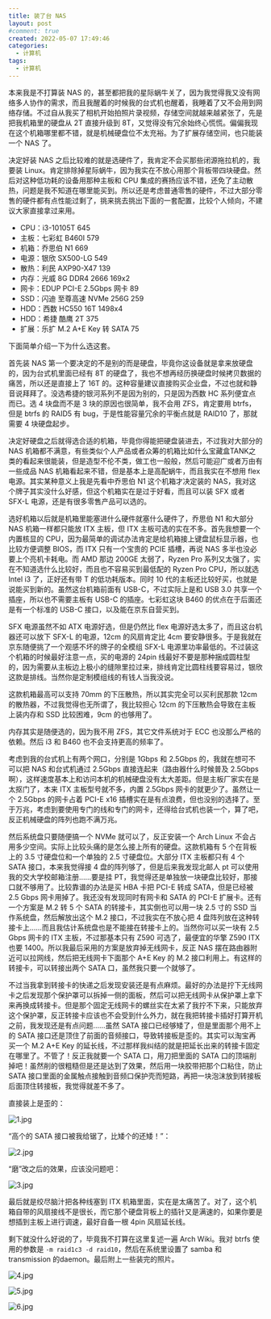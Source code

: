 ```yaml
---
title: 装了台 NAS
layout: post
#comment: true
created: 2022-05-07 17:49:46
categories:
  - 计算机
tags:
  - 计算机
---
```

本来我是不打算装 NAS 的，甚至都把我的星际蜗牛关了，因为我觉得我又没有网络多人协作的需求，而且我醒着的时候我的台式机也醒着，我睡着了又不会用到网络存储。不过自从我买了相机开始拍照片录视频，存储空间就越来越紧张了，先是把我机箱里的硬盘从 2T 直接升级到 8T，又觉得没有冗余始终心慌慌。偏偏我现在这个机箱哪里都不错，就是机械硬盘位不太充裕。为了扩展存储空间，也只能装一个 NAS 了。

<!--more-->

决定好装 NAS 之后比较难的就是选硬件了，我肯定不会买那些闭源拖拉机的，我要装 Linux。肯定排除掉星际蜗牛，因为我实在不放心用那个背板带四块硬盘。然后对这种低功耗的设备用那种主板和 CPU 集成的赛扬应该不错，还免了主动散热，问题是我不知道在哪里能买到。所以还是考虑普通零售的硬件，不过大部分零售的硬件都有点性能过剩了，挑来挑去挑出下面的一套配置，比较个人倾向，不建议大家直接拿过来用。

- CPU：i3-10105T 645
- 主板：七彩虹 B460I 579
- 机箱：乔思伯 N1 669
- 电源：银欣 SX500-LG 549
- 散热：利民 AXP90-X47 139
- 内存：光威 8G DDR4 2666 169x2
- 网卡：EDUP PCI-E 2.5Gbps 网卡 89
- SSD：闪迪 至尊高速 NVMe 256G 259
- HDD：西数 HC550 16T 1498x4
- HDD：希捷 酷鹰 2T 375
- 扩展：乐扩 M.2 A+E Key 转 SATA 75

下面简单介绍一下为什么选这套。

首先装 NAS 第一个要决定的不是别的而是硬盘，毕竟你这设备就是拿来放硬盘的，因为台式机里面已经有 8T 的硬盘了，我也不想再经历换硬盘时候拷贝数据的痛苦，所以还是直接上了 16T 的。这种容量建议直接购买企业盘，不过也就和静音说拜拜了。没选希捷的银河系列不是因为别的，只是因为西数 HC 系列便宜点而已。选 4 块盘而不是 3 块的原因也很简单，我不会用 ZFS，肯定要用 btrfs，但是 btrfs 的 RAID5 有 bug，于是性能容量冗余的平衡点就是 RAID10 了，那就需要 4 块硬盘起步。

决定好硬盘之后就得选合适的机箱，毕竟你得能把硬盘装进去，不过我对大部分的 NAS 机箱都不满意，有些类似个人产品或者众筹的机箱比如什么宝藏盒TANK之类的看起来很能装，但是造型不伦不类，做工也一般般，然后可能迎广或者万由有一些成品 NAS 机箱看起来不错，但是基本上是高配蜗牛，而且我实在不想用 flex 电源。其实某种意义上我是先看中乔思伯 N1 这个机箱才决定装的 NAS，我对这个牌子其实没什么好感，但这个机箱实在是过于好看，而且可以装 SFX 或者 SFX-L 电源，还是有很多零售产品可以选的。

选好机箱以后就是机箱里能塞进什么硬件就塞什么硬件了，乔思伯 N1 和大部分 NAS 机箱一样都只能放 ITX 主板，但 ITX 主板可选的实在不多。首先我想要一个内置核显的 CPU，因为最简单的调试办法肯定是给机箱接上键盘鼠标显示器，也比较方便调整 BIOS，而 ITX 只有一个宝贵的 PCIE 插槽，再说 NAS 多半也没必要上个亮机卡耗电。而 AMD 那边 200GE 太弱了，Ryzen Pro 系列又太强了，实在不知道选什么比较好，而且也不容易买到最低配的 Ryzen Pro CPU，所以就选 Intel i3 了，正好还有带 T 的低功耗版本。同时 10 代的主板还比较好买，也就是说能买到新的。虽然这台机箱前面有 USB-C，不过实际上是和 USB 3.0 共享一个插座，所以也不需要主板有 USB-C 的插座。七彩虹这块 B460 的优点在于后面还是有一个标准的 USB-C 接口，以及能在京东自营买到。

SFX 电源虽然不如 ATX 电源好选，但是仍然比 flex 电源好选太多了，而且这台机器还可以放下 SFX-L 的电源，12cm 的风扇肯定比 4cm 要安静很多。于是我就在京东随便挑了一个观感不坏的牌子的全模组 SFX-L 电源里功率最低的。不过装这个机箱的时候最好注意一点，买的电源的 24pin 线最好不要是那种捆成圆柱型的，因为需要从主板边上极小的缝隙里拉过来，排线肯定比圆柱线要容易过，银欣这款是排线。当然你是定制模组线的有钱人当我没说。

这款机箱最高可以支持 70mm 的下压散热，所以其实完全可以买利民那款 12cm 的散热器，不过我觉得也无所谓了，我比较担心 12cm 的下压散热会导致在主板上装内存和 SSD 比较困难，9cm 的也够用了。

内存其实是随便选的，因为我不用 ZFS，其它文件系统对于 ECC 也没那么严格的依赖。然后 i3 和 B460 也不会支持更高的频率了。

考虑到我的台式机上有两个网口，分别是 1Gbps 和 2.5Gbps 的，我就在想可不可以把 NAS 和台式机通过 2.5Gbps 直接连起来（路由器什么时候普及 2.5Gbps 啊），这样速度基本上和访问本机的机械硬盘没有太大差距。但是主板厂家实在是太抠门了，本来 ITX 主板型号就不多，内置 2.5Gbps 网卡的就更少了。虽然让一个 2.5Gbps 的网卡占着 PCI-E x16 插槽实在是有点浪费，但也没别的选择了。至于万兆，考虑到要使用专门的线和专门的网卡，还得给台式机也装一个，算了吧，反正机械硬盘的阵列也跑不满万兆。

然后系统盘只要随便搞一个 NVMe 就可以了，反正安装一个 Arch Linux 不会占用多少空间。实际上比较头痛的是怎么接上所有的硬盘。这款机箱有 5 个在背板上的 3.5 寸硬盘位和一个单独的 2.5 寸硬盘位。大部分 ITX 主板都只有 4 个 SATA 接口，本来我觉得接 4 盘的阵列够了，但是后来我发现北邮人 pt 可以使用我的交大学校邮箱注册……要是挂 PT，我觉得还是单独放一块硬盘比较好，那接口就不够用了。比较靠谱的办法是买 HBA 卡把 PCI-E 转成 SATA，但是已经被 2.5 Gbps 网卡用掉了。我还没有发现同时有网卡和 SATA 的 PCI-E 扩展卡。还有一个方案是 M.2 转 5 个 SATA 的转接卡，其实倒也可以用一块 2.5 寸的 SSD 当作系统盘，然后解放出这个 M.2 接口，不过我实在不放心把 4 盘阵列放在这种转接卡上……而且我估计系统盘也是不能接在转接卡上的。当然你可以买一块有 2.5 Gbps 网卡的 ITX 主板，不过那基本只有 Z590 可选了，最便宜的华擎 Z590 ITX 也要 1400。所以我最后采用的方案是放弃掉无线网卡，反正 NAS 摆在路由器附近可以拉网线，然后把无线网卡下面那个 A+E Key 的 M.2 接口利用上。有这样的转接卡，可以转接出两个 SATA 口，虽然我只要一个就够了。

不过当我拿到转接卡的快递之后发现安装还是有点麻烦。最好的办法是拧下无线网卡之后发现那个保护罩可以拆掉一侧的面板，然后可以把无线网卡从保护罩上拿下来再换成转接卡。但是那个固定无线网卡的螺丝实在太紧了我拧不下来，只能放弃这个保护罩，反正转接卡应该也不会受到什么外力，就在我把转接卡插好打算开机之前，我发现还是有点问题……虽然 SATA 接口已经够矮了，但是里面那个用不上的 SATA 接口还是顶住了前面的音频接口，导致转接板是歪的。其实可以淘宝再买一个 M.2 A+E Key 的延长线，不过那样我纠结的就是把延长出来的转接卡固定在哪里了。不管了！反正我就要一个 SATA 口，用刀把里面的 SATA 口的顶端削掉吧！虽然削的很粗糙但是还是达到了效果，然后用一块胶带把那个口粘住，防止 SATA 接口里面的金属触点接触到音频口保护壳而短路，再把一块泡沫放到转接板后面顶住转接板，我觉得就差不多了。

直接装上是歪的：

![1.jpg](./1.jpg)

“高个的 SATA 接口被我给锯了，比矮个的还矮！”：

![2.jpg](./2.jpg)

“磨”改之后的效果，应该没问题吧：

![3.jpg](./3.jpg)

最后就是绞尽脑汁把各种线塞到 ITX 机箱里面，实在是太痛苦了。对了，这个机箱自带的风扇接线不是很长，而它那个硬盘背板上的插针又是满速的，如果你要是想插到主板上进行调速，最好自备一根 4pin 风扇延长线。

剩下就没什么好说的了，毕竟我不打算在这里复述一遍 Arch Wiki。我对 btrfs 使用的参数是 `-m raid1c3 -d raid10`，然后在系统里设置了 samba 和 transmission 的daemon。最后附上一些装完的照片。

![4.jpg](./4.jpg)

![5.jpg](./5.jpg)

![6.jpg](./6.jpg)
